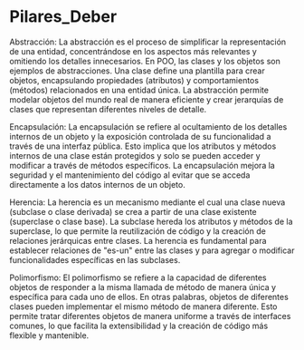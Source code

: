 # Pilares_Deber

Abstracción:
La abstracción es el proceso de simplificar la representación de una entidad, concentrándose en los aspectos más relevantes y omitiendo los detalles innecesarios. En POO, las clases y los objetos son ejemplos de abstracciones. Una clase define una plantilla para crear objetos, encapsulando propiedades (atributos) y comportamientos (métodos) relacionados en una entidad única. La abstracción permite modelar objetos del mundo real de manera eficiente y crear jerarquías de clases que representan diferentes niveles de detalle.

Encapsulación:
La encapsulación se refiere al ocultamiento de los detalles internos de un objeto y la exposición controlada de su funcionalidad a través de una interfaz pública. Esto implica que los atributos y métodos internos de una clase están protegidos y solo se pueden acceder y modificar a través de métodos específicos. La encapsulación mejora la seguridad y el mantenimiento del código al evitar que se acceda directamente a los datos internos de un objeto.

Herencia:
La herencia es un mecanismo mediante el cual una clase nueva (subclase o clase derivada) se crea a partir de una clase existente (superclase o clase base). La subclase hereda los atributos y métodos de la superclase, lo que permite la reutilización de código y la creación de relaciones jerárquicas entre clases. La herencia es fundamental para establecer relaciones de "es-un" entre las clases y para agregar o modificar funcionalidades específicas en las subclases.

Polimorfismo:
El polimorfismo se refiere a la capacidad de diferentes objetos de responder a la misma llamada de método de manera única y específica para cada uno de ellos. En otras palabras, objetos de diferentes clases pueden implementar el mismo método de manera diferente. Esto permite tratar diferentes objetos de manera uniforme a través de interfaces comunes, lo que facilita la extensibilidad y la creación de código más flexible y mantenible.
